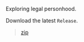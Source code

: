 Exploring legal personhood.

Download the latest `Release`.

>[zip](https://github.com/PersonHood/Personhood/archive/refs/tags/v2.2.zip)

